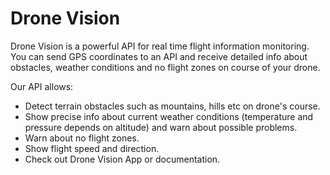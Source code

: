 # Drone Vision

Drone Vision is a powerful API for real time flight information monitoring. You can send GPS coordinates to an API and receive detailed info about obstacles, weather conditions and no flight zones on course of your drone.

Our API allows:

* Detect terrain obstacles such as mountains, hills etc on drone's course.
* Show precise info about current weather conditions (temperature and pressure depends on altitude) and warn about possible problems.
* Warn about no flight zones.
* Show flight speed and direction.
* Check out Drone Vision App or documentation.
